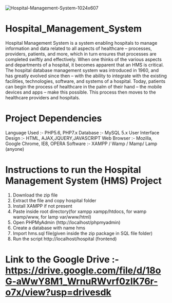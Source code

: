 
![Hospital-Management-System-1024x607](https://user-images.githubusercontent.com/91446639/191069876-b9a95b40-0845-4e26-ad81-14e5b14a3fc0.png)

# Hospital_Management_System

Hospital Management System is a system enabling hospitals to manage information and data related to all aspects of healthcare – processes, providers, patients, and more, which in turn ensures that processes are completed swiftly and effectively. When one thinks of the various aspects and departments of a hospital, it becomes apparent that an HMS is critical. The hospital database management system was introduced in 1960, and has greatly evolved since then – with the ability to integrate with the existing facilities, technologies, software, and systems of a hospital. Today, patients can begin the process of healthcare in the palm of their hand – the mobile devices and apps – make this possible. This process then moves to the healthcare providers and hospitals.

# Project Dependencies

Language Used :-	PHP5.6, PHP7.x
Database :-	MySQL 5.x
User Interface Design :-	HTML, AJAX,JQUERY,JAVASCRIPT
Web Browser	:- Mozilla, Google Chrome, IE8, OPERA
Software :-	XAMPP / Wamp / Mamp/ Lamp (anyone)

# Instructions to run the Hospital Management System (HMS) Project

1. Download the zip file 
2. Extract the file and copy hospital folder
3. Install XAMPP if not present
4. Paste inside root directory(for xampp xampp/htdocs, for wamp wamp/www, for lamp var/www/html)
5. Open PHPMyAdmin (http://localhost/phpmyadmin)
6. Create a database with name hms
7. Import hms.sql file(given inside the zip package in SQL file folder)
8. Run the script http://localhost/hospital (frontend)

# Link to the Google Drive :- https://drive.google.com/file/d/18oG-aWwY8M1_WrnuRWvrf0zIK76r-o7x/view?usp=drivesdk
